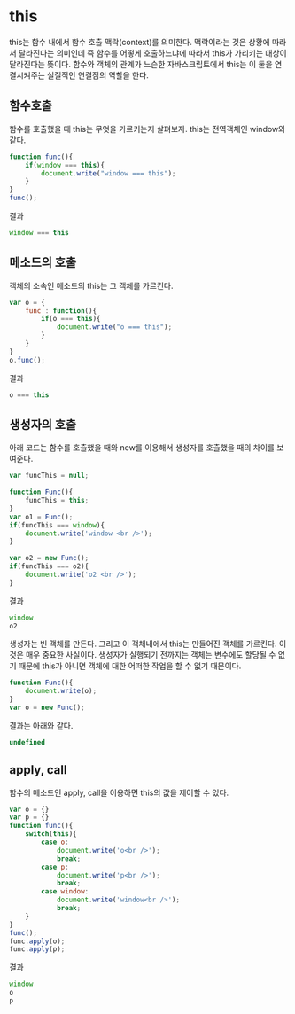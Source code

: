 # this
this는 함수 내에서 함수 호출 맥락(context)를 의미한다. 맥락이라는 것은 상황에 따라서 달라진다는 의미인데 즉 함수를 어떻게 호출하느냐에 따라서 this가 가리키는 대상이 달라진다는 뜻이다. 함수와 객체의 관계가 느슨한 자바스크립트에서 this는 이 둘을 연결시켜주는 실질적인 연결점의 역할을 한다.

## 함수호출
함수를 호출했을 때 this는 무엇을 가르키는지 살펴보자. this는 전역객체인 window와 같다.
```js
function func(){
    if(window === this){
        document.write("window === this");
    }
}
func(); 
```
결과 
```js
window === this
```

## 메소드의 호출
객체의 소속인 메소드의 this는 그 객체를 가르킨다. 
```js
var o = {
    func : function(){
        if(o === this){
            document.write("o === this");
        }
    }
}
o.func();   
```
결과
```js
o === this
```

## 생성자의 호출
아래 코드는 함수를 호출했을 때와 new를 이용해서 생성자를 호출했을 때의 차이를 보여준다.
```js
var funcThis = null; 
 
function Func(){
    funcThis = this;
}
var o1 = Func();
if(funcThis === window){
    document.write('window <br />');
}
 
var o2 = new Func();
if(funcThis === o2){
    document.write('o2 <br />');
}
```
결과
```js
window 
o2
```
생성자는 빈 객체를 만든다. 그리고 이 객체내에서 this는 만들어진 객체를 가르킨다. 이것은 매우 중요한 사실이다. 생성자가 실행되기 전까지는 객체는 변수에도 할당될 수 없기 때문에 this가 아니면 객체에 대한 어떠한 작업을 할 수 없기 때문이다. 
```js
function Func(){
    document.write(o);
}
var o = new Func();
```
결과는 아래와 같다.
```js
undefined
```

## apply, call
함수의 메소드인 apply, call을 이용하면 this의 값을 제어할 수 있다. 
```js
var o = {}
var p = {}
function func(){
    switch(this){
        case o:
            document.write('o<br />');
            break;
        case p:
            document.write('p<br />');
            break;
        case window:
            document.write('window<br />');
            break;          
    }
}
func();
func.apply(o);
func.apply(p);
```
결과
```js
window
o
p
```

